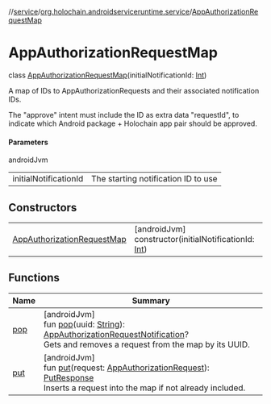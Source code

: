 //[service](../../../index.md)/[org.holochain.androidserviceruntime.service](../index.md)/[AppAuthorizationRequestMap](index.md)

# AppAuthorizationRequestMap

class [AppAuthorizationRequestMap](index.md)(initialNotificationId: [Int](https://kotlinlang.org/api/core/kotlin-stdlib/kotlin/-int/index.html))

A map of IDs to AppAuthorizationRequests and their associated notification IDs.

The &quot;approve&quot; intent must include the ID as extra data &quot;requestId&quot;, to indicate which Android package + Holochain app pair should be approved.

#### Parameters

androidJvm

| | |
|---|---|
| initialNotificationId | The starting notification ID to use |

## Constructors

| | |
|---|---|
| [AppAuthorizationRequestMap](-app-authorization-request-map.md) | [androidJvm]<br>constructor(initialNotificationId: [Int](https://kotlinlang.org/api/core/kotlin-stdlib/kotlin/-int/index.html)) |

## Functions

| Name | Summary |
|---|---|
| [pop](pop.md) | [androidJvm]<br>fun [pop](pop.md)(uuid: [String](https://kotlinlang.org/api/core/kotlin-stdlib/kotlin/-string/index.html)): [AppAuthorizationRequestNotification](../-app-authorization-request-notification/index.md)?<br>Gets and removes a request from the map by its UUID. |
| [put](put.md) | [androidJvm]<br>fun [put](put.md)(request: [AppAuthorizationRequest](../-app-authorization-request/index.md)): [PutResponse](../-put-response/index.md)<br>Inserts a request into the map if not already included. |